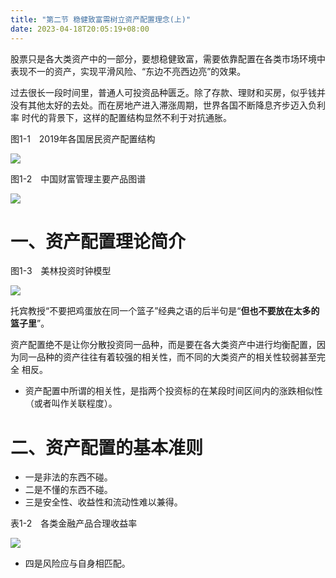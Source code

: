 ```yaml
---
title: "第二节 稳健致富需树立资产配置理念(上)"
date: 2023-04-18T20:05:19+08:00
---
```


股票只是各大类资产中的一部分，要想稳健致富，需要依靠配置在各类市场环境中表现不一的资产，实现平滑风险、“东边不亮西边亮”的效果。

过去很长一段时间里，普通人可投资品种匮乏。除了存款、理财和买房，似乎钱并没有其他太好的去处。而在房地产进入滞涨周期，世界各国不断降息齐步迈入负利率
时代的背景下，这样的配置结构显然不利于对抗通胀。

图1-1　2019年各国居民资产配置结构

![](https://res.weread.qq.com/wrepub/CB_3300020868_Figure-P27_11679.jpg)

图1-2　中国财富管理主要产品图谱

![](https://res.weread.qq.com/wrepub/CB_3300020868_Figure-P28_32801.jpg)

# 一、资产配置理论简介

图1-3　美林投资时钟模型

![](https://res.weread.qq.com/wrepub/CB_3300020868_Figure-P29_11705.jpg)

托宾教授“不要把鸡蛋放在同一个篮子”经典之语的后半句是“**但也不要放在太多的篮子里**”。

资产配置绝不是让你分散投资同一品种，而是要在各大类资产中进行均衡配置，因为同一品种的资产往往有着较强的相关性，而不同的大类资产的相关性较弱甚至完全
相反。

- 资产配置中所谓的相关性，是指两个投资标的在某段时间区间内的涨跌相似性（或者叫作关联程度）。

# 二、资产配置的基本准则

- 一是非法的东西不碰。
- 二是不懂的东西不碰。
- 三是安全性、收益性和流动性难以兼得。

表1-2　各类金融产品合理收益率

![](https://res.weread.qq.com/wrepub/CB_3300020868_Figure-T30_11817.jpg)

- 四是风险应与自身相匹配。
